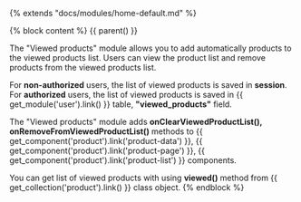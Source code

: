 {% extends "docs/modules/home-default.md" %}

{% block content %}
{{ parent() }}

The "Viewed products" module allows you to add automatically products to the viewed products list.
Users can view the product list and remove products from the viewed products list.

For **non-authorized** users, the list of viewed products is saved in **session**.
For **authorized** users, the list of viewed products is saved in {{ get_module('user').link() }} table, **"viewed_products"** field.

The "Viewed products" module adds **onClearViewedProductList(), onRemoveFromViewedProductList()** methods to {{ get_component('product').link('product-data') }},
{{ get_component('product').link('product-page') }}, {{ get_component('product').link('product-list') }} components.

You can get list of viewed products with using **viewed()** method from {{ get_collection('product').link() }} class object. 
{% endblock %}
